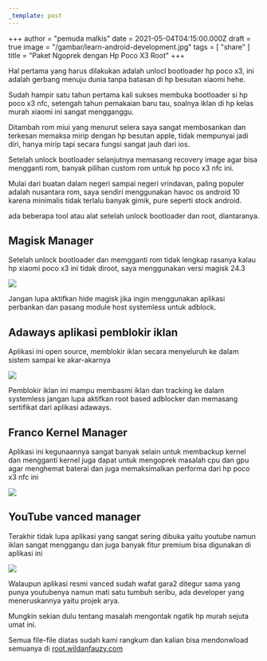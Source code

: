 ```yaml
---
_template: post
---
```





+++
author = "pemuda malkis"
date = 2021-05-04T04:15:00.000Z
draft = true
image = "/gambar/learn-android-development.jpg"
tags = [ "share" ]
title = "Paket Ngoprek dengan Hp Poco X3 Root"
+++

Hal pertama yang harus dilakukan adalah unlocl bootloader hp poco x3, ini adalah gerbang menuju dunia tanpa batasan di hp besutan xiaomi hehe. 

Sudah hampir satu tahun pertama kali sukses membuka bootloader si hp poco x3 nfc, setengah tahun pemakaian baru tau, soalnya iklan di hp kelas murah xiaomi ini sangat mengganggu. 

Ditambah rom miui yang menurut selera saya sangat membosankan dan terkesan memaksa mirip dengan hp besutan apple, tidak mempunyai jadi diri, hanya mirip tapi secara fungsi sangat jauh dari ios. 

Setelah unlock bootloader selanjutnya memasang recovery image agar bisa mengganti rom, banyak pilihan custom rom untuk hp poco x3 nfc ini. 

Mulai dari buatan dalam negeri sampai negeri vrindavan, paling populer adalah nusantara rom, saya sendiri menggunakan havoc os android 10 karena minimalis tidak terlalu banyak gimik, pure seperti stock android. 

ada beberapa tool atau alat setelah unlock bootloader dan root, diantaranya. 

## Magisk Manager

Setelah unlock bootloader dan memgganti rom tidak lengkap rasanya kalau hp xiaomi poco x3 ini tidak diroot, saya menggunakan versi magisk 24.3

![](/gambar/screenshot_20220504-104549-2.jpg)

Jangan lupa aktifkan hide magisk jika ingin menggunakan aplikasi perbankan dan pasang module host systemless untuk adblock. 

## Adaways aplikasi pemblokir iklan

Aplikasi ini open source, memblokir iklan secara menyeluruh ke dalam sistem sampai ke akar-akarnya 

![](/gambar/screenshot_20220504-104458-2.jpg)

Pemblokir iklan ini mampu membasmi iklan dan tracking ke dalam systemless jangan lupa aktifkan root based adblocker dan memasang sertifikat dari aplikasi adaways. 

## Franco Kernel Manager

Aplikasi ini kegunaannya sangat banyak selain untuk membackup kernel dan mengganti kernel juga dapat untuk mengoprek masalah cpu dan gpu agar menghemat baterai dan juga memaksimalkan performa dari hp poco x3 nfc ini 

![](/gambar/screenshot_20220504-104508-2.jpg)

## YouTube vanced manager

Terakhir tidak lupa aplikasi yang sangat sering dibuka yaitu youtube namun iklan sangat menggangu dan juga banyak fitur premium bisa digunakan di aplikasi ini

![](/gambar/screenshot_20220504-104609-2.jpg)

Walaupun aplikasi resmi vanced sudah wafat gara2 ditegur sama yang punya youtubenya namun mati satu tumbuh seribu, ada developer yang meneruskannya yaitu projek arya. 

Mungkin sekian dulu tentang masalah mengontak ngatik hp murah sejuta umat ini. 

Semua file-file diatas sudah kami rangkum dan kalian bisa mendonwload semuanya di [root.wildanfauzy.com](https://root.wildanfauzy.com "alat tempur rooting poco x3")
